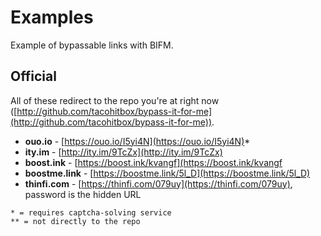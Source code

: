 # Examples
Example of bypassable links with BIFM.

## Official
All of these redirect to the repo you're at right now ([http://github.com/tacohitbox/bypass-it-for-me](http://github.com/tacohitbox/bypass-it-for-me)).
- **ouo.io** - [https://ouo.io/I5yi4N](https://ouo.io/I5yi4N)*
- **ity.im** - [http://ity.im/9TcZx](http://ity.im/9TcZx)
- **boost.ink** - [https://boost.ink/kvangf](https://boost.ink/kvangf
- **boostme.link** - [https://boostme.link/5l_D](https://boostme.link/5l_D) 
- **thinfi.com** - [https://thinfi.com/079uy](https://thinfi.com/079uy), password is the hidden URL

```
* = requires captcha-solving service
** = not directly to the repo
```
